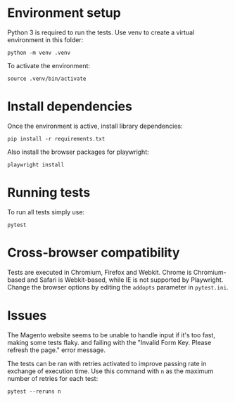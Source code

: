 # Environment setup

Python 3 is required to run the tests. Use venv to create a virtual environment in this folder:

```python -m venv .venv```

To activate the environment:

```source .venv/bin/activate```

# Install dependencies

Once the environment is active, install library dependencies:

```pip install -r requirements.txt```

Also install the browser packages for playwright:

```playwright install```

# Running tests

To run all tests simply use:

```pytest```

# Cross-browser compatibility

Tests are executed in Chromium, Firefox and Webkit. Chrome is Chromium-based and Safari is Webkit-based, while IE is not supported by Playwright. Change the browser options by editing the `addopts` parameter in `pytest.ini`.

# Issues

The Magento website seems to be unable to handle input if it's too fast, making some tests flaky. and failing with the "Invalid Form Key. Please refresh the page." error message.

The tests can be ran with retries activated to improve passing rate in exchange of execution time. Use this command with `n` as the maximum number of retries for each test:

```pytest --reruns n```
